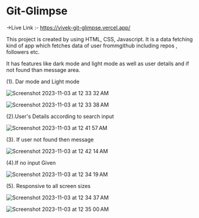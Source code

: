 # Git-Glimpse

->Live Link :- https://vivek-git-glimpse.vercel.app/

This project is created by using HTML, CSS, Javascript. It is a data fetching kind of app which fetches data of user frommgithub including repos , followers etc.

It has features like dark mode and light mode as well as user details and if not found than message area.

(1). Dar mode and Light mode

![Screenshot 2023-11-03 at 12 33 32 AM](https://github.com/Vivek4551/Git-Glimpse/assets/77227718/a2f84e7b-ed45-4878-8e8e-573d12f3770b)


![Screenshot 2023-11-03 at 12 33 38 AM](https://github.com/Vivek4551/Git-Glimpse/assets/77227718/f07af63f-ebfe-458d-83b3-cdcf24092f58)

(2).User's Details  according to search input

![Screenshot 2023-11-03 at 12 41 57 AM](https://github.com/Vivek4551/Git-Glimpse/assets/77227718/eeb915f3-0a3f-46ad-8cc9-13dbbfc785bc)

(3). If user not found then message 

![Screenshot 2023-11-03 at 12 42 14 AM](https://github.com/Vivek4551/Git-Glimpse/assets/77227718/e14b0050-b098-44ac-ae0f-3c41936f06a4)

(4).If no input Given

![Screenshot 2023-11-03 at 12 34 19 AM](https://github.com/Vivek4551/Git-Glimpse/assets/77227718/8a0a4755-8b3f-4421-aa82-4046b43662e0)

(5). Responsive to all screen sizes

![Screenshot 2023-11-03 at 12 34 37 AM](https://github.com/Vivek4551/Git-Glimpse/assets/77227718/2326f7cb-72df-4bb4-8e98-768cfdf010ee)

![Screenshot 2023-11-03 at 12 35 00 AM](https://github.com/Vivek4551/Git-Glimpse/assets/77227718/0c128a4d-c7f9-4e14-9ce8-4985204554bf)



